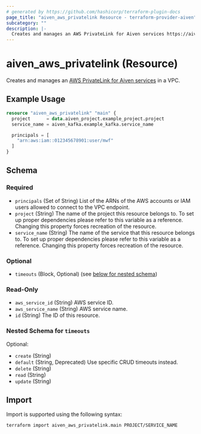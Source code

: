 ```yaml
---
# generated by https://github.com/hashicorp/terraform-plugin-docs
page_title: "aiven_aws_privatelink Resource - terraform-provider-aiven"
subcategory: ""
description: |-
  Creates and manages an AWS PrivateLink for Aiven services https://aiven.io/docs/platform/howto/use-aws-privatelinks in a VPC.
---
```


# aiven_aws_privatelink (Resource)

Creates and manages an [AWS PrivateLink for Aiven services](https://aiven.io/docs/platform/howto/use-aws-privatelinks) in a VPC.

## Example Usage

```terraform
resource "aiven_aws_privatelink" "main" {
  project      = data.aiven_project.example_project.project
  service_name = aiven_kafka.example_kafka.service_name

  principals = [
    "arn:aws:iam::012345678901:user/mwf"
  ]
}
```

<!-- schema generated by tfplugindocs -->
## Schema

### Required

- `principals` (Set of String) List of the ARNs of the AWS accounts or IAM users allowed to connect to the VPC endpoint.
- `project` (String) The name of the project this resource belongs to. To set up proper dependencies please refer to this variable as a reference. Changing this property forces recreation of the resource.
- `service_name` (String) The name of the service that this resource belongs to. To set up proper dependencies please refer to this variable as a reference. Changing this property forces recreation of the resource.

### Optional

- `timeouts` (Block, Optional) (see [below for nested schema](#nestedblock--timeouts))

### Read-Only

- `aws_service_id` (String) AWS service ID.
- `aws_service_name` (String) AWS service name.
- `id` (String) The ID of this resource.

<a id="nestedblock--timeouts"></a>
### Nested Schema for `timeouts`

Optional:

- `create` (String)
- `default` (String, Deprecated) Use specific CRUD timeouts instead.
- `delete` (String)
- `read` (String)
- `update` (String)

## Import

Import is supported using the following syntax:

```shell
terraform import aiven_aws_privatelink.main PROJECT/SERVICE_NAME
```
